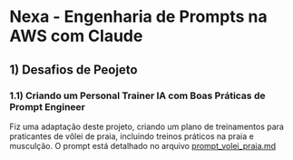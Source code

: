 # Nexa - Engenharia de Prompts na AWS com Claude

## 1) Desafios de Peojeto<br>
### 1.1) Criando um Personal Trainer IA com Boas Práticas de Prompt Engineer<br>
Fiz uma adaptação deste projeto, criando um plano de treinamentos para praticantes de vôlei de praia, incluindo treinos práticos na praia e musculção.
O prompt está detalhado no arquivo [prompt_volei_praia.md](https://github.com/benedictorimola/ia_projetos_cursos/blob/main/dio/nexa_eng_prompt_aws_claude/prompt_volei_praia.md)